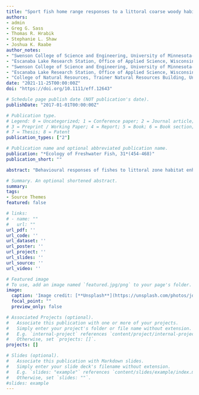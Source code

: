 ```yaml
---
title: "Sport fish home range responses to a littoral coarse woody habitat addition in a north-temperate lake"
authors:
- admin
- Greg G. Sass
- Thomas R. Hrabik
- Stephanie L. Shaw
- Joshua K. Raabe 
author_notes:
- "Swenson College of Science and Engineering, University of Minnesota-Duluth, 1035 Kirby Drive, Swenson Science Building, Duluth, Minnesota, 55812"
- "Escanaba Lake Research Station, Office of Applied Science, Wisconsin Department of Natural Resources, 3110 Trout Lake Station Drive, Boulder Junction, Wisconsin, 54512"
- "Swenson College of Science and Engineering, University of Minnesota-Duluth, 1035 Kirby Drive, Swenson Science Building, Duluth, Minnesota, 55812"
- "Escanaba Lake Research Station, Office of Applied Science, Wisconsin Department of Natural Resources, 3110 Trout Lake Station Drive, Boulder Junction, Wisconsin, 54512"
- "College of Natural Resources, Trainer Natural Resources Building, University of Wisconsin-Stevens Point, 800 Reserve Street, Stevens Point, Wisconsin, 54481"
date: "2021-11-25T00:00:00Z"
doi: "https://doi.org/10.1111/eff.12643"

# Schedule page publish date (NOT publication's date).
publishDate: "2017-01-01T00:00:00Z"

# Publication type.
# Legend: 0 = Uncategorized; 1 = Conference paper; 2 = Journal article;
# 3 = Preprint / Working Paper; 4 = Report; 5 = Book; 6 = Book section;
# 7 = Thesis; 8 = Patent
publication_types: ["2"]

# Publication name and optional abbreviated publication name.
publication: "*Ecology of Freshwater Fish, 31*(454-468)"
publication_short: ""

abstract: "Behavioural responses of fishes to littoral zone habitat enhancements are relatively understudied in diverse fish communities but are critical for understanding overall fish community responses. To advance knowledge on effects of coarse woody habitat (CWH) littoral zone enhancements, we initiated a long-term study on Sanford Lake, Vilas County, Wisconsin, where 160 trees were added to the littoral zone of the lake in 2018. We tested for short-term home range responses in muskellunge (Esox masquinongy), smallmouth bass (Micropterus dolomieu) and walleye (Sander vitreus) to this CWH addition. We used radio telemetry data collected premanipulation (2017) and postmanipulation (2018 and 2019) to construct annual home range estimates for each species. Limited kernel density (LKD) estimates, which partially exclude terrestrial areas, were used for estimating 50% and 95% home ranges. Over the course of the three years, average home ranges for each study species increased suggesting a behavioural response to the CWH addition. Muskellunge had the greatest home range estimate increase, followed by smallmouth bass and then walleye. Muskellunge and smallmouth bass had similar home ranges, which were larger than walleye home ranges. Increased home ranges across species could be a searching or deviation from premanipulation equilibrium home range response as a result of the CWH serving as a prey fish refuge, which may make them relatively inaccessible to predators. Our results suggest that fish behavioural responses to CWH additions may be species-specific and should be taken into consideration prior to implementing littoral habitat enhancements in diverse fish communities."

# Summary. An optional shortened abstract.
summary:  
tags:
- Source Themes
featured: false

# links:
# - name: ""
#   url: ""
url_pdf: ''
url_code: ''
url_dataset: ''
url_poster: ''
url_project: ''
url_slides: ''
url_source: ''
url_video: ''

# Featured image
# To use, add an image named `featured.jpg/png` to your page's folder. 
image:
  caption: 'Image credit: [**Unsplash**](https://unsplash.com/photos/jdD8gXaTZsc)'
  focal_point: ""
  preview_only: false

# Associated Projects (optional).
#   Associate this publication with one or more of your projects.
#   Simply enter your project's folder or file name without extension.
#   E.g. `internal-project` references `content/project/internal-project/index.md`.
#   Otherwise, set `projects: []`.
projects: []

# Slides (optional).
#   Associate this publication with Markdown slides.
#   Simply enter your slide deck's filename without extension.
#   E.g. `slides: "example"` references `content/slides/example/index.md`.
#   Otherwise, set `slides: ""`.
#slides: example
---
```


